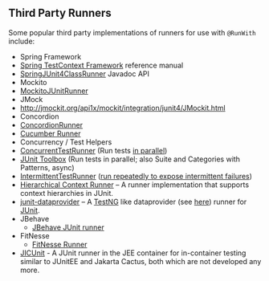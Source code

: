 ## Third Party Runners ##

Some popular third party implementations of runners for use with `@RunWith` include:

- Spring Framework
 - [Spring TestContext Framework](http://docs.spring.io/spring/docs/current/spring-framework-reference/html/testing.html#testcontext-framework) reference manual
 - [SpringJUnit4ClassRunner](http://docs.spring.io/spring/docs/current/javadoc-api/org/springframework/test/context/junit4/SpringJUnit4ClassRunner.html) Javadoc API
- Mockito
 - [MockitoJUnitRunner](http://docs.mockito.googlecode.com/hg/latest/org/mockito/runners/MockitoJUnitRunner.html)
- JMock  
 - http://jmockit.org/api1x/mockit/integration/junit4/JMockit.html
- Concordion
 - [ConcordionRunner](https://github.com/concordion/concordion/blob/master/src/main/java/org/concordion/integration/junit4/ConcordionRunner.java)
- [Cucumber Runner](https://github.com/cucumber/cucumber-jvm/blob/master/junit/src/main/java/cucumber/api/junit/Cucumber.java)
- Concurrency / Test Helpers
 - [ConcurrentTestRunner](http://tempusfugitlibrary.org/apidocs/com/google/code/tempusfugit/concurrency/ConcurrentTestRunner.html) (Run tests [in parallel](http://tempusfugitlibrary.org/documentation/junit/parallel/))
 - [JUnit Toolbox](https://code.google.com/p/junit-toolbox/) (Run tests in parallel; also Suite and Categories with Patterns, async)
 - [IntermittentTestRunner](http://tempusfugitlibrary.org/apidocs/com/google/code/tempusfugit/concurrency/IntermittentTestRunner.html) ([run repeatedly to expose intermittent failures](http://tempusfugitlibrary.org/documentation/junit/intermittent/))
- [Hierarchical Context Runner](https://github.com/bechte/junit-hierarchicalcontextrunner/wiki) – A runner implementation that supports context hierarchies in JUnit.
- [junit-dataprovider](https://github.com/TNG/junit-dataprovider/wiki) – A [TestNG](http://testng.org/doc/index.html) like dataprovider (see [here](http://testng.org/doc/documentation-main.html#parameters-dataproviders)) runner for [JUnit](https://github.com/junit-team/junit).
- JBehave 
  - [JBehave JUnit runner](https://github.com/codecentric/jbehave-junit-runner)
- FitNesse
  - [FitNesse Runner](http://fitnesse.org/FitNesse.UserGuide.WritingAcceptanceTests.RunningFromJunit)
- [JICUnit](https://github.com/Lucas3oo/jicunit) - A JUnit runner in the JEE container for in-container testing similar to JUnitEE and Jakarta Cactus, both which are not developed any more.